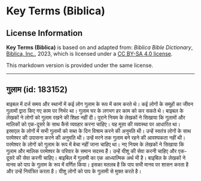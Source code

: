 # Key Terms (Biblica)

## License Information

**Key Terms (Biblica)** is based on and adapted from: _Biblica Bible Dictionary_, [Biblica, Inc.](https://www.biblica.com/), 2023, which is licensed under a [CC BY-SA 4.0 license](https://creativecommons.org/licenses/by-sa/4.0/legalcode.en).

This markdown version is provided under the same license.



--------------------------------

## गुलाम (id: 183152)

बाइबल में दर्ज समय और स्थानों में कई लोग गुलाम के रूप में काम करते थे। कई लोगों के समूहों का जीवन गुलामों द्वारा किए गए काम पर निर्भर था। गुलाम घर के लगभग हर काम को कर सकते थे। बाइबल के लेखकों ने लोगों को गुलाम रखने की शिक्षा नहीं दी। पुराने नियम के लेखकों ने सिखाया कि गुलामों और मालिकों को एक\-दूसरे के साथ कैसे व्यवहार करना चाहिए। यह मूसा की व्यवस्था पर आधारित था। इस्राएल के लोगों में सभी गुलामों को सब्त के दिन विश्राम करने की अनुमति थी। उन्हें स्वतंत्र लोगों के साथ परमेश्‍वर की उपासना करने की अनुमति थी। उन्हें मरने तक गुलाम बने रहने की आवश्यकता नहीं थी। परमेश्‍वर के लोगों को गुलाम के रूप में बेचा नहीं जाना चाहिए था। नए नियम के लेखकों ने सिखाया कि गुलाम और मालिक परमेश्‍वर के परिवार के समान सदस्य हैं। उन्हें यीशु की सेवा करनी चाहिए और एक\-दूसरे की सेवा करनी चाहिए। बाइबिल में गुलामी का एक आध्यात्मिक अर्थ भी है। बाइबिल के लेखकों ने मानव को पाप के गुलाम के रूप में वर्णित किया। इसका मतलब है कि पाप सभी मानव पर शासन करता है और उन्हें नियंत्रित करता है। यीशु लोगों को पाप के गुलामी से मुक्त करते है।


